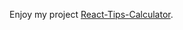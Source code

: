 

 Enjoy my project [React-Tips-Calculator](https://aduenko-vladislav.github.io/react-tips-calculator/).

